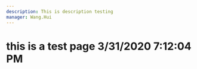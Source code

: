 ```yaml
---
description: This is description testing
manager: Wang.Hui
---
```

# this is a test page 3/31/2020 7:12:04 PM
